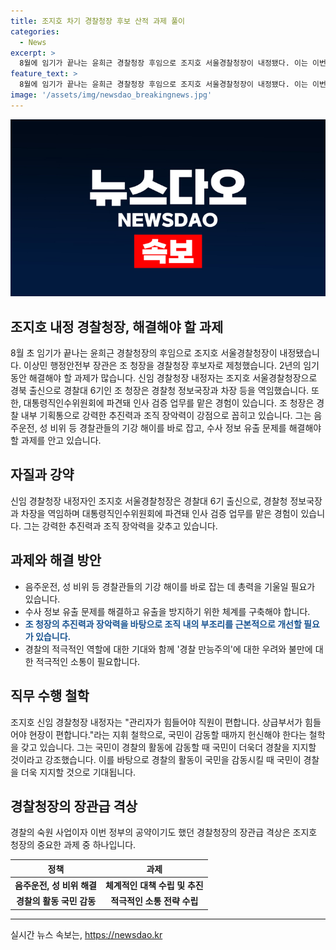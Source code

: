 ```yaml
---
title: 조지호 차기 경찰청장 후보 산적 과제 풀이
categories:
  - News
excerpt: >
  8월에 임기가 끝나는 윤희근 경찰청장 후임으로 조지호 서울경찰청장이 내정됐다. 이는 이번 정부의 두 번째 경찰 수장이다. 조 청장은 경찰 정보국장과 차장을 역임한 경찰대 6기 출신으로, 음주운전과 성 비위 등의 문제를 해결해야 할 새로운 임무를 안게된다. 그의 추진력과 장악력이 큰 강점으로 이번 임명과 함께 기대된다. 또한, 경찰의 적극적인 역할과 소통이 필요하며, 정면 돌파보다는 전반적인 영역에서의 기대치에 부응해야 한다.
feature_text: >
  8월에 임기가 끝나는 윤희근 경찰청장 후임으로 조지호 서울경찰청장이 내정됐다. 이는 이번 정부의 두 번째 경찰 수장이다. 조 청장은 경찰 정보국장과 차장을 역임한 경찰대 6기 출신으로, 음주운전과 성 비위 등의 문제를 해결해야 할 새로운 임무를 안게된다. 그의 추진력과 장악력이 큰 강점으로 이번 임명과 함께 기대된다. 또한, 경찰의 적극적인 역할과 소통이 필요하며, 정면 돌파보다는 전반적인 영역에서의 기대치에 부응해야 한다.
image: '/assets/img/newsdao_breakingnews.jpg'
---
```


<p><img src="/assets/img/newsdao_breakingnews.jpg" alt="ontimetimes 속보" /></p>

<h2>조지호 내정 경찰청장, 해결해야 할 과제</h2>

<p data-ke-size="size16">8월 초 임기가 끝나는 윤희근 경찰청장의 후임으로 조지호 서울경찰청장이 내정됐습니다. 이상민 행정안전부 장관은 조 청장을 경찰청장 후보자로 제청했습니다. 2년의 임기 동안 해결해야 할 과제가 많습니다. 신임 경찰청장 내정자는 조지호 서울경찰청장으로 경북 출신으로 경찰대 6기인 조 청장은 경찰청 정보국장과 차장 등을 역임했습니다. 또한, 대통령직인수위원회에 파견돼 인사 검증 업무를 맡은 경험이 있습니다. 조 청장은 경찰 내부 기획통으로 강력한 추진력과 조직 장악력이 강점으로 꼽히고 있습니다. 그는 음주운전, 성 비위 등 경찰관들의 기강 해이를 바로 잡고, 수사 정보 유출 문제를 해결해야 할 과제를 안고 있습니다.</p>

<h2>자질과 강약</h2>

<p data-ke-size="size16">신임 경찰청장 내정자인 조지호 서울경찰청장은 경찰대 6기 출신으로, 경찰청 정보국장과 차장을 역임하며 대통령직인수위원회에 파견돼 인사 검증 업무를 맡은 경험이 있습니다. 그는 강력한 추진력과 조직 장악력을 갖추고 있습니다.</p>

<h2>과제와 해결 방안</h2>

<ul>
<li>음주운전, 성 비위 등 경찰관들의 기강 해이를 바로 잡는 데 총력을 기울일 필요가 있습니다.</li>
<li>수사 정보 유출 문제를 해결하고 유출을 방지하기 위한 체계를 구축해야 합니다.</li>
<li><b><span style="color: #1a5490;">조 청장의 추진력과 장악력을 바탕으로 조직 내의 부조리를 근본적으로 개선할 필요가 있습니다.</span></b></li>
<li>경찰의 적극적인 역할에 대한 기대와 함께 '경찰 만능주의'에 대한 우려와 불만에 대한 적극적인 소통이 필요합니다.</li>
</ul>

<h2>직무 수행 철학</h2>

<p data-ke-size="size16">조지호 신임 경찰청장 내정자는 "관리자가 힘들어야 직원이 편합니다. 상급부서가 힘들어야 현장이 편합니다."라는 지휘 철학으로, 국민이 감동할 때까지 헌신해야 한다는 철학을 갖고 있습니다. 그는 국민이 경찰의 활동에 감동할 때 국민이 더욱더 경찰을 지지할 것이라고 강조했습니다. 이를 바탕으로 경찰의 활동이 국민을 감동시킬 때 국민이 경찰을 더욱 지지할 것으로 기대됩니다.</p>

<h2>경찰청장의 장관급 격상</h2>

<p data-ke-size="size16">경찰의 숙원 사업이자 이번 정부의 공약이기도 했던 경찰청장의 장관급 격상은 조지호 청장의 중요한 과제 중 하나입니다.</p>

<table>
<thead>
<tr>
<th style="text-align: center; height: 17px;"><b>정책</b></th>
<th style="text-align: center; height: 17px;"><b>과제</b></th>
</tr>
</thead>
<tbody>
<tr>
<td style="text-align: center; height: 17px;"><b>음주운전, 성 비위 해결</b></td>
<td style="text-align: center; height: 17px;"><b>체계적인 대책 수립 및 추진</b></td>
</tr>
<tr>
<td style="text-align: center; height: 17px;"><b>경찰의 활동 국민 감동</b></td>
<td style="text-align: center; height: 17px;"><b>적극적인 소통 전략 수립</b></td>
</tr>
</tbody>
</table>

<hr>

<p data-ke-size="size16"></p>
실시간 뉴스 속보는, <a href="https://newsdao.kr" rel="dofollow">https://newsdao.kr</a>


